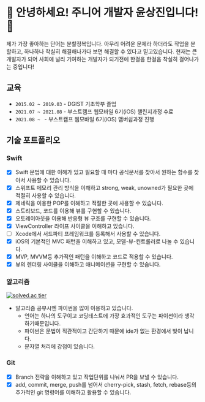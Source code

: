 <!--
**alibreo3754/alibreo3754** is a ✨ _special_ ✨ repository because its `README.md` (this file) appears on your GitHub profile.

Here are some ideas to get you started:

- 🔭 I’m currently working on ...
- 🌱 I’m currently learning ...
- 👯 I’m looking to collaborate on ...
- 🤔 I’m looking for help with ...
- 💬 Ask me about ...
- 📫 How to reach me: ...
- 😄 Pronouns: ...
- ⚡ Fun fact: ...
-->

# 👋 안녕하세요! 주니어 개발자 윤상진입니다! 👋 
제가 가장 좋아하는 단어는 분할정복입니다. 아무리 어려운 문제라 하더라도 작업을 분할하고, 하나하나 착실히 해결해나가다 보면 해결할 수 있다고 믿고있습니다.
현재는 큰 개발자가 되어 사회에 널리 기여하는 개발자가 되기전에 한걸음 한걸음 착실히 걸어나가는 중입니다!

## 교육
- `2015.02 ~ 2019.03` - DGIST 기초학부 졸업
- `2021.07 ~ 2021.08` - 부스트캠프 웹모바일 6기(iOS) 챌린지과정 수료
- `2021.08 ~ ` - 부스트캠프 웹모바일 6기(iOS) 맴버쉽과정 진행

## 기술 포트폴리오
### Swift
- [X] Swift 문법에 대한 이해가 있고 필요할 때 마다 공식문서를 찾아서 원하는 함수를 찾아서 사용할 수 있습니다.
- [X] 스위프트 메모리 관리 방식을 이해하고 strong, weak, unowned가 필요한 곳에 적절히 사용할 수 있습니다.
- [X] 제네릭을 이용한 POP를 이해하고 적절한 곳에 사용할 수 있습니다.
- [X] 스토리보드, 코드를 이용해 뷰를 구현할 수 있습니다.
- [X] 오토레이아웃을 이용해 반응형 뷰 구조를 구현할 수 있습니다.
- [X] ViewController 라이프 사이클을 이해하고 있습니다.
- [ ] Xcode에서 서드파티 프레임워크를 등록해서 사용할 수 있습니다.
- [X] iOS의 기본적인 MVC 패턴을 이해하고 있고, 모델-뷰-컨트롤러로 나눌 수 있습니다.
- [X] MVP, MVVM등 추가적인 패턴을 이해하고 코드로 적용할 수 있습니다.
- [X] 뷰의 렌더링 사이클을 이해하고 애니메이션을 구현할 수 있습니다.
### 알고리즘
[![solved.ac tier](http://mazassumnida.wtf/api/v2/generate_badge?boj=albireo3754)](https://solved.ac/albireo3754)
- 알고리즘 공부시엔 파이썬을 많이 이용하고 있습니다.
  - 언어는 하나의 도구이고 코딩테스트에 가장 효과적인 도구는 파이썬이라 생각하기때문입니다.
  - 파이썬은 문법이 직관적이고 간단하기 때문에 ide가 없는 환경에서 빛이 납니다.
  - 문자열 처리에 강점이 있습니다.
### Git
- [X] Branch 전략을 이해하고 있고 작업단위를 나눠서 PR을 보낼 수 있습니다.
- [X] add, commit, merge, push를 넘어서 cherry-pick, stash, fetch, rebase등의 추가적인 git 명령어를 이해하고 활용할 수 있습니다.
